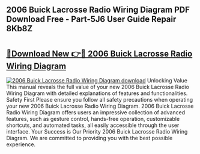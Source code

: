 ## 2006 Buick Lacrosse Radio Wiring Diagram PDF Download Free - Part-5J6 User Guide Repair 8Kb8Z

# <h2><a href="http://dfqw2v.blite.top/?on=2006+Buick+Lacrosse+Radio+Wiring+Diagram">🔗Download New 👉🔴 2006 Buick Lacrosse Radio Wiring Diagram</a></h2>

[![2006 Buick Lacrosse Radio Wiring Diagram download](https://i.imgur.com/lujVjoI.png)](http://dfqw2v.blite.top/?on=2006+Buick+Lacrosse+Radio+Wiring+Diagram)
Unlocking Value This manual reveals the full value of your new 2006 Buick Lacrosse Radio Wiring Diagram with detailed explanations of features and functionalities. Safety First Please ensure you follow all safety precautions when operating your new 2006 Buick Lacrosse Radio Wiring Diagram. 2006 Buick Lacrosse Radio Wiring Diagram offers users an impressive collection of advanced features, such as gesture control, hands-free operation, customizable shortcuts, and automated tasks, all easily accessible through the user interface. Your Success is Our Priority 2006 Buick Lacrosse Radio Wiring Diagram. We are committed to providing you with the best possible experience.
